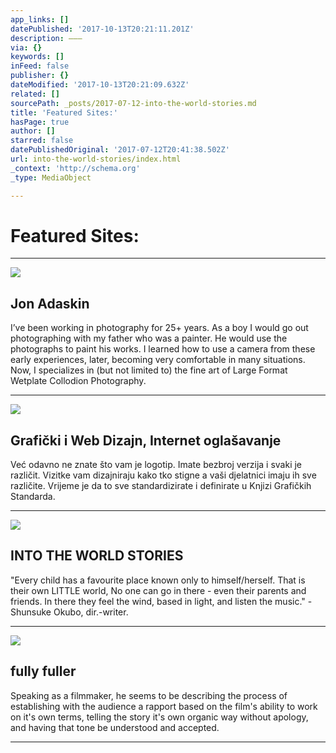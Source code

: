 ```yaml
---
app_links: []
datePublished: '2017-10-13T20:21:11.201Z'
description: ———
via: {}
keywords: []
inFeed: false
publisher: {}
dateModified: '2017-10-13T20:21:09.632Z'
related: []
sourcePath: _posts/2017-07-12-into-the-world-stories.md
title: 'Featured Sites:'
hasPage: true
author: []
starred: false
datePublishedOriginal: '2017-07-12T20:41:38.502Z'
url: into-the-world-stories/index.html
_context: 'http://schema.org'
_type: MediaObject

---
```

# Featured Sites:

---------

<article style=""><img src="https://s3-us-west-2.amazonaws.com/the-grid-img/p/d393d158a4b80dc955597e596a6871b54e484b45.jpg" /><h1>Jon Adaskin</h1><p>I’ve been working in photography for 25+ years. As a boy I would go out photographing with my father who was a painter. He would use the photographs to paint his works. I learned how to use a camera from these early experiences, later, becoming very comfortable in many situations. Now, I specializes in (but not limited to) the fine art of Large Format Wetplate Collodion Photography.</p></article>

---------

<article style=""><img src="https://s3-us-west-2.amazonaws.com/the-grid-img/p/2230648adcee83c149f7a78fb171caf66e4238c6.jpg" /><h1>Grafički i Web Dizajn, Internet oglašavanje</h1><p>Već odavno ne znate što vam je logotip. Imate bezbroj verzija i svaki je različit. Vizitke vam dizajniraju kako tko stigne a vaši djelatnici imaju ih sve različite. Vrijeme je da to sve standardizirate i definirate u Knjizi Grafičkih Standarda.</p></article>

---------

<article style=""><img src="https://s3-us-west-2.amazonaws.com/the-grid-img/p/5ad2a9b24fe9c749c219b0fa0b3c15a2c46b1bc3.jpg" /><h1>INTO THE WORLD STORIES</h1><p>"Every child has a favourite place known only to himself/herself. That is their own LITTLE world, No one can go in there - even their parents and friends. In there they feel the wind, based in light, and listen the music." - Shunsuke Okubo, dir.-writer.</p></article>

---------

<article style=""><img src="https://s3-us-west-2.amazonaws.com/the-grid-img/p/58a0d04a5d2151f6feae4f8cc5406b3ad34a4d13.jpg" /><h1>fully fuller</h1><p>Speaking as a filmmaker, he seems to be describing the process of establishing with the audience a rapport based on the film's ability to work on it's own terms, telling the story it's own organic way without apology, and having that tone be understood and accepted.</p></article>

---------